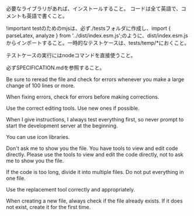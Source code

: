 必要なライブラリがあれば、インストールすること。
コードは全て英語で、コメントも英語で書くこと。

!important
testのためのmjsは、必ず./testsフォルダに作成し、import { parseLatex, analyze } from '../dist/index.esm.js';のように、dist/index.esm.jsからインポートすること。一時的なテストケースは、tests/temp/*におくこと。

テストケースの実行にはnodeコマンドを直接使うこと。

必ずSPECIFICATION.mdを参照すること。

Be sure to reread the file and check for errors whenever you make a large change of 100 lines or more.

When fixing errors, check for errors before making corrections.

Use the correct editing tools. Use new ones if possible.

When I give instructions, I always test everything first, so never prompt to start the development server at the beginning.

You can use icon libraries.

Don't ask me to show you the file. You have tools to view and edit code directly. Please use the tools to view and edit the code directly, not to ask me to show you the file.

If the code is too long, divide it into multiple files. Do not put everything in one file.

Use the replacement tool correctly and appropriately.

When creating a new file, always check if the file already exists. If it does not exist, create it for the first time.